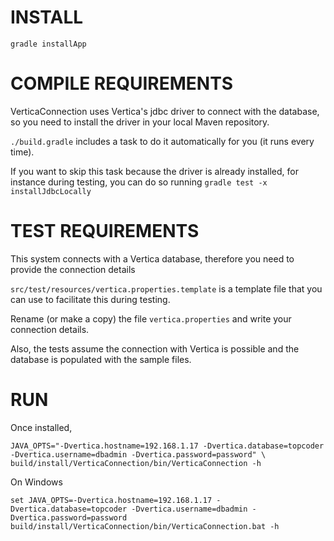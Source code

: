 INSTALL
=======

`gradle installApp`

COMPILE REQUIREMENTS
====================

VerticaConnection uses Vertica's jdbc driver to connect with the database, so you need to install the driver
in your local Maven repository.

`./build.gradle` includes a task to do it automatically for you (it runs every time).

If you want to skip this task because the driver is already installed, for instance during testing,
you can do so running `gradle test -x installJdbcLocally`

TEST REQUIREMENTS
=================

This system connects with a Vertica database, therefore you need to provide the connection details

`src/test/resources/vertica.properties.template` is a template file that you can use to facilitate
this during testing.

Rename (or make a copy) the file `vertica.properties` and write your connection details.

Also, the tests assume the connection with Vertica is possible and the database is populated with the sample files.

RUN
===

Once installed,

    JAVA_OPTS="-Dvertica.hostname=192.168.1.17 -Dvertica.database=topcoder -Dvertica.username=dbadmin -Dvertica.password=password" \
    build/install/VerticaConnection/bin/VerticaConnection -h

On Windows

    set JAVA_OPTS=-Dvertica.hostname=192.168.1.17 -Dvertica.database=topcoder -Dvertica.username=dbadmin -Dvertica.password=password
    build/install/VerticaConnection/bin/VerticaConnection.bat -h
